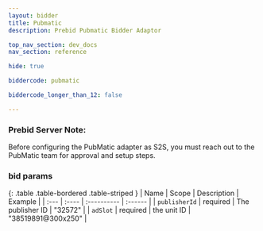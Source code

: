 ```yaml
---
layout: bidder
title: Pubmatic
description: Prebid Pubmatic Bidder Adaptor

top_nav_section: dev_docs
nav_section: reference

hide: true

biddercode: pubmatic

biddercode_longer_than_12: false

---
```


### Prebid Server Note:
Before configuring the PubMatic adapter as S2S, you must reach out to the PubMatic team for approval and setup steps.

### bid params

{: .table .table-bordered .table-striped }
| Name | Scope | Description | Example |
| :--- | :---- | :---------- | :------ |
| `publisherId` | required | The publisher ID | "32572" |
| `adSlot` | required | the unit ID | "38519891@300x250" |
